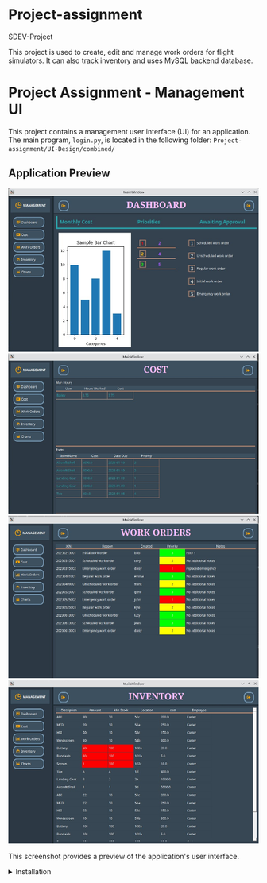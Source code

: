 # Project-assignment
SDEV-Project

This project is used to create, edit and manage work orders for flight simulators.  It can also track inventory and uses MySQL backend database.

# Project Assignment - Management UI

This project contains a management user interface (UI) for an application. The main program, `login.py`, is located in the following folder:
`Project-assignment/UI-Design/combined/`

   

## Application Preview

![Application Preview](images/application-dashboard.jpg)
![Application Preview](images/application-cost.jpg)
![Application Preview](images/application-workOrders.jpg)
![Application Preview](images/application-inventory.jpg)

This screenshot provides a preview of the application's user interface.



<details>
<summary>Installation</summary>

To run the application, you'll need to ensure you have the required dependencies and Python packages installed. Below are instructions for installing Python 3.9 and the necessary packages on Ubuntu 22.04:

<details>
<summary>Step 1: Update System Packages</summary>

```bash
sudo apt update
sudo apt upgrade
```
</details>

<details>
<summary>Step 2: Install Prerequisites</summary>

```bash
sudo apt install build-essential zlib1g-dev libncurses5-dev libgdbm-dev libnss3-dev libssl-dev libreadline-dev libffi-dev libsqlite3-dev wget libbz2-dev
```
</details>

<details>
<summary>Step 3: Download Python 3.9</summary>

```bash
wget https://www.python.org/ftp/python/3.9.7/Python-3.9.7.tgz
```
</details>

<details>
<summary>Step 4: Extract and Change Directory</summary>

```bash
tar -xf Python-3.9.7.tgz
cd Python-3.9.7
```
</details>

<details>
<summary>Step 5: Configure, Compile, and Install Python 3.9</summary>

```bash
./configure --enable-optimizations
make -j 4
sudo make altinstall
```
</details>

<details>
<summary>Step 6: Verify Installation</summary>

```bash
python3.9 --version
```
</details>

<details>
<summary>Step 7: Install Required Python Packages</summary>

```bash
pip install bcrypt==4.0.1
pip install QtAwesome==1.2.3
pip install mysql-connector-python==8.0.33
pip install cryptography==41.0.1
pip install PyQt6==6.5.1
pip install PyQt6-Charts==6.5.0
pip install PyQt6-Charts-Qt6==6.5.1
pip install PyQt6-Qt6==6.5.1
pip install PyQt6-sip==13.4.0
```
</details>

</details>
